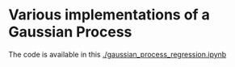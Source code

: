 # Various implementations of a Gaussian Process
The code is available in this [./gaussian_process_regression.ipynb](Notebook)
